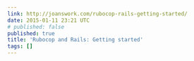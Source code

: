 ```yaml
---
link: http://joanswork.com/rubocop-rails-getting-started/
date: 2015-01-11 23:21 UTC
# published: false
published: true
title: 'Rubocop and Rails: Getting started'
tags: []
---
```



